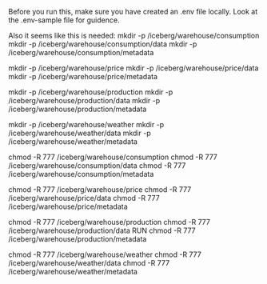 Before you run this, make sure you have created an .env file locally. Look at the .env-sample file for guidence.

Also it seems like this is needed:
mkdir -p /iceberg/warehouse/consumption
mkdir -p /iceberg/warehouse/consumption/data
mkdir -p /iceberg/warehouse/consumption/metadata

mkdir -p /iceberg/warehouse/price
mkdir -p /iceberg/warehouse/price/data
mkdir -p /iceberg/warehouse/price/metadata

mkdir -p /iceberg/warehouse/production
mkdir -p /iceberg/warehouse/production/data
mkdir -p /iceberg/warehouse/production/metadata

mkdir -p /iceberg/warehouse/weather
mkdir -p /iceberg/warehouse/weather/data
mkdir -p /iceberg/warehouse/weather/metadata

chmod -R 777 /iceberg/warehouse/consumption
chmod -R 777 /iceberg/warehouse/consumption/data
chmod -R 777 /iceberg/warehouse/consumption/metadata

chmod -R 777 /iceberg/warehouse/price
chmod -R 777 /iceberg/warehouse/price/data
chmod -R 777 /iceberg/warehouse/price/metadata

chmod -R 777 /iceberg/warehouse/production
chmod -R 777 /iceberg/warehouse/production/data
RUN chmod -R 777 /iceberg/warehouse/production/metadata

chmod -R 777 /iceberg/warehouse/weather
chmod -R 777 /iceberg/warehouse/weather/data
chmod -R 777 /iceberg/warehouse/weather/metadata
